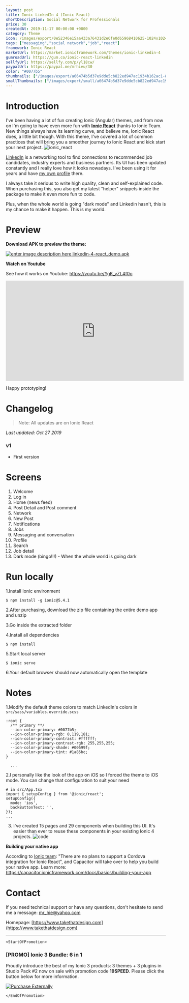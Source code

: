 ```yaml
---
layout: post
title: Ionic LinkedIn 4 (Ionic React)
shortDescription: Social Network for Professionals 
price: 30
createdAt: 2019-11-17 00:00:00 +0800
category: Theme
icon: /images/export/0e52346e15aa433a76431d2e6fe0d65968410625-1024x1024.jpg
tags: ["messaging","social network","job","react"]
framework: Ionic React
marketUrl: https://market.ionicframework.com/themes/ionic-linkedin-4
gumroadUrl: https://gum.co/ionic-react-linkedin
sellfyUrl: https://sellfy.com/p/yl18cw/
paypalUrl: https://paypal.me/mrhieu/30
color: "#0077b5"
thumbnails: ["/images/export/a66474b5d37e9dde5cb822ed947ac1934b162ac1-828x1792.jpg","/images/export/41696c01f9a8a5e44ba85d62765899ae703f33e1-828x1792.jpg","/images/export/db003a24027fffde17b56f60dd0735d45c5b11a7-828x1792.jpg","/images/export/464c7a5038b1cad7b9595b4e64c92b05ef8158a4-828x1792.jpg","/images/export/2368cf1225912567f1bfd2f95dfe344709e784ef-828x1792.jpg","/images/export/6b116b8d7c7cd1d485684b3b517dfec30c20043b-828x1792.jpg","/images/export/9b007b7c422fd7fbc6e435c511cafe0a734a1cc1-828x1792.jpg","/images/export/79e42d7628ba1d116db5cdc903d8284fa97181eb-828x1792.jpg","/images/export/fedc719e2885e93f778d3631547b4c281c6cefc7-374x668.gif"]
smallThumbnails: ["/images/export/small/a66474b5d37e9dde5cb822ed947ac1934b162ac1-828x1792.jpg","/images/export/small/41696c01f9a8a5e44ba85d62765899ae703f33e1-828x1792.jpg","/images/export/small/db003a24027fffde17b56f60dd0735d45c5b11a7-828x1792.jpg"]
---
```


# Introduction
I've been having a lot of fun creating Ionic (Angular) themes, and from now on I'm going to have even more fun with **[Ionic React](https://ionicframework.com/blog/announcing-ionic-react/)** thanks to Ionic Team. New things always have its learning curve, and believe me, Ionic React does, a little bit though. With this theme, I've covered a lot of common practices that will bring you a smoother journey to Ionic React and kick start your next project.
![ionic_react](https://user-images.githubusercontent.com/1593560/69010108-f0ec8c00-0996-11ea-85bc-2ba2f08cb4cc.png)

[LinkedIn](https://www.linkedin.com/) is a networking tool to find connections to recommended job candidates, industry experts and business partners. Its UI has been updated constantly and I really love how it looks nowadays. I've been using it for years and have [my own profile](https://linkedin.com/in/hieupv) there. 

I always take it serious to write high quality, clean and self-explained code. When purchasing this, you also get my latest "helper" snippets inside the package to make it even more fun to code.

Plus, when the whole world is going "dark mode" and Linkedin hasn't, this is my chance to make it happen. This is my world. 


# Preview



**Download APK to preview the theme:** 

[![enter image description here](https://lh3.googleusercontent.com/MIkXV-iIhrxPG5tZn8QTglczrISwLwebr8QmCKcJFN6NL0eNLf5GqWltrefAZwzAwh2r4RPk=w96-h96-e365)
linkedin-4-react_demo.apk](http://bit.ly/2KDdcJl)


**Watch on Youtube**

See how it works on Youtube: https://youtu.be/YgK_yZL4f0o

<iframe width="560" height="315" src="https://www.youtube.com/embed/YgK_yZL4f0o" frameborder="0" allow="accelerometer; autoplay; encrypted-media; gyroscope; picture-in-picture" allowfullscreen></iframe>


Happy prototyping!


# Changelog

> Note: All updates are on Ionic React

*Last updated: Oct 27 2019*

### v1

* First version

# Screens

1. Welcome
2. Log in
3. Home (news feed)
4. Post Detail and Post comment
5. Network
6. New Post
7. Notifications
8. Jobs
9. Messaging and conversation
10. Profile
11. Search
12. Job detail
13. Dark mode (bingo!!!) - When the whole world is going dark


# Run locally
1.Install Ionic environment

```
$ npm install -g ionic@5.4.1
```

2.After purchasing, download the zip file containing the entire demo app and unzip

3.Go inside the extracted folder

4.Install all dependencies 

```
$ npm install
```

5.Start local server

```
$ ionic serve
```

6.Your default browser should now automatically open the template


# Notes

1.Modify the default theme colors to match LinkedIn's colors in `src/sass/variables.override.scss`
```
:root {
  /** primary **/
  --ion-color-primary: #0077b5;
  --ion-color-primary-rgb: 0,119,181;
  --ion-color-primary-contrast: #ffffff;
  --ion-color-primary-contrast-rgb: 255,255,255;
  --ion-color-primary-shade: #00699f;
  --ion-color-primary-tint: #1a85bc;
}

  ...
```
2.I personally like the look of the app on iOS so I forced the theme to iOS mode. You can change that configuration to suit your need

```
# in src/App.tsx
import { setupConfig } from '@ionic/react';
setupConfig({
  mode: 'ios',
  backButtonText: '',
});
...
```
3. I've created 15 pages and 29 components when building this UI. It's easier than ever to reuse these components in your existing Ionic 4 projects.
![code](https://user-images.githubusercontent.com/1593560/69009999-aae2f880-0995-11ea-927c-9bb8ebca9866.png)


**Building your native app**

According to [Ionic team](https://ionicframework.com/docs/react/overview#native-tooling): "There are no plans to support a Cordova integration for Ionic React", and Capacitor will take over to help you build your native app. Learn more: https://capacitor.ionicframework.com/docs/basics/building-your-app

# Contact
If you need technical support or have any questions, don't hesitate to send me a message: [mr_hie@yahoo.com](mailto:mr_hie@yahoo.com)

Homepage: [https://www.takethatdesign.com](https://www.takethatdesign.com)


------------------

`<StartOfPromotion>`
### [PROMO] Ionic 3 Bundle: 6 in 1
Proudly introduce the best of my Ionic 3 products: 3 themes + 3 plugins in Studio Pack #2  now on sale with promotion code **19SPEED**. Please click the button below for more information.

[![Purchase Externally](http://bit.ly/2E4p4z3)](https://gum.co/ionic3-ui-bundle)

`</EndOfPromotion>`
